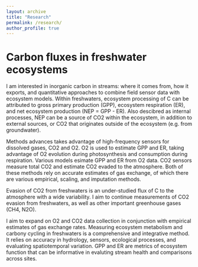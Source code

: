 ```yaml
---
layout: archive
title: "Research"
permalink: /research/
author_profile: true
---
```



Carbon fluxes in freshwater ecosystems
=====
I am interested in inorganic carbon in streams: where it comes from, how it exports, and quantitative approaches to combine field sensor data with ecosystem models. Within freshwaters, ecosystem processing of C can be attributed to gross primary production (GPP), ecosystem respiration (ER), and net ecosystem production (NEP = GPP - ER). Also descibred as internal processes, NEP can be a source of CO2 within the ecosystem, in addition to external sources, or CO2 that originates outside of the ecosystem (e.g. from groundwater). 

Methods advances takes advantage of high-frequency sensors for dissolved gases, CO2 and O2. O2 is used to estimate GPP and ER, taking advantage of O2 evolution during photosynthesis and consumption during respiration. Various models esimate GPP and ER from O2 data. CO2 sensors measure total CO2 and estimate CO2 evaded to the atmosphere. Both of these methods rely on accurate estimates of gas exchange, of which there are various empirical, scaling, and imputation methods. 

Evasion of CO2 from freshwaters is an under-studied flux of C to the atmosphere with a wide variability. I aim to continue measurements of CO2 evasion from freshwaters, as well as other important greenhouse gases (CH4, N2O).

I aim to expand on O2 and CO2 data collection in conjunction with empirical estimates of gas exchange rates. Measuring ecosystem metabolism and carbony cycling in freshwaters is a comprehensive and integrative method. It relies on accuracy in hydrology, sensors, ecological processes, and evaluating spatiotemporal variation. GPP and ER are metrics of ecosystem function that can be informative in evaluting stream health and comparisons across sites.
